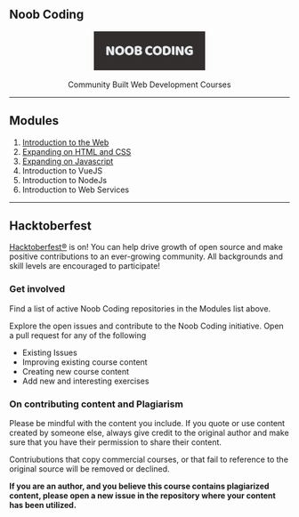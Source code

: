 ##  Noob Coding

<p align="center">
  <img src="./assets/NoobCoding-500x175.png" width="200">
</p>
<p align="center">Community Built Web Development Courses</p>

---
## Modules
1. [Introduction to the Web](https://github.com/N0obCoding/Introduction-to-the-web)
2. [Expanding on HTML and CSS](https://github.com/N0obCoding/Expanding-on-HTML-and-CSS)
3. [Expanding on Javascript](https://github.com/N0obCoding/Expanding-on-Javascript)
4. Introduction to VueJS
5. Introduction to NodeJs
6. Introduction to Web Services
---

## Hacktoberfest
[Hacktoberfest®](https://hacktoberfest.digitalocean.com/) is on! You can help drive growth of open source and make positive contributions to an ever-growing community. All backgrounds and skill levels are encouraged to participate!

### Get involved
Find a list of active Noob Coding repositories in the Modules list above.

Explore the open issues and contribute to the Noob Coding initiative.
Open a pull request for any of the following
* Existing Issues
* Improving existing course content
* Creating new course content
* Add new and interesting exercises

### On contributing content and Plagiarism
Please be mindful with the content you include. If you quote or use content created by someone else, always give credit to the original author and make sure that you have their permission to share their content.

Contriubutions that copy commercial courses, or that fail to reference to the original source will be removed or declined.

**If you are an author, and you believe this course contains plagiarized content, please open a new issue in the repository where your content has been utilized.**
